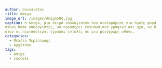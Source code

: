 ```yaml
---
author: douvaletas
title: Amiga 
image_url: /images/Amiga500.jpg
caption: Η Amiga, μια σειρά υπολογιστών που κυκλοφόρησε για πρώτη φορά στα μέσα της δεκαετίας του 1980 κατάφερε να φέρει την επανάσταση 
στους home υπολογιστές, να προσφέρει εντυπωσιακά γραφικά και ήχο, να διαθέτει ένα multitasking γραφικό λειτουργικό σύστημα, 
όταν οι περισσότεροι έγραφαν εντολές σε μια μονόχρωμη οθόνη. 
categories:
  - Μελέτη Περίπτωσης
  - Αρχέτυπα
tags:
  - Amiga 
  - success
---
```



